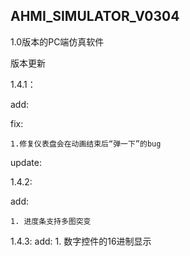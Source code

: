 ## AHMI_SIMULATOR_V0304

1.0版本的PC端仿真软件

版本更新

1.4.1：

add:

fix:

	1.修复仪表盘会在动画结束后“弹一下”的bug

update:

1.4.2:

add:
	
	1. 进度条支持多图突变

1.4.3:
add:
	1. 数字控件的16进制显示


